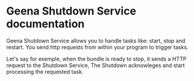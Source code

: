 # Geena Shutdown Service documentation

Geena Shutdown Service allows you to handle tasks like: start, stop and restart.
You send http requests from within your program to trigger tasks.

Let's say for exemple, when the bundle is ready to stop, it sends a HTTP request to the Shutdown Service,
The Shutdown acknowleges and start processing the requested task.
